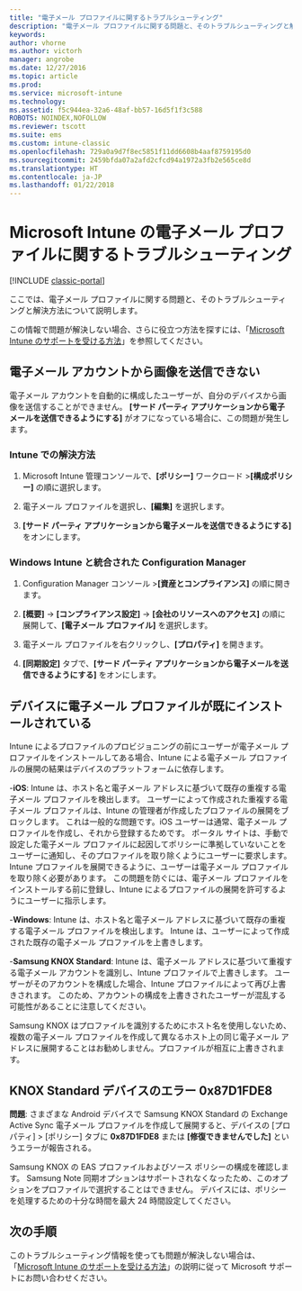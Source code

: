 ```yaml
---
title: "電子メール プロファイルに関するトラブルシューティング"
description: "電子メール プロファイルに関する問題と、そのトラブルシューティングと解決方法。"
keywords: 
author: vhorne
ms.author: victorh
manager: angrobe
ms.date: 12/27/2016
ms.topic: article
ms.prod: 
ms.service: microsoft-intune
ms.technology: 
ms.assetid: f5c944ea-32a6-48af-bb57-16d5f1f3c588
ROBOTS: NOINDEX,NOFOLLOW
ms.reviewer: tscott
ms.suite: ems
ms.custom: intune-classic
ms.openlocfilehash: 729a0a9d7f8ec5851f11dd6608b4aaf8759195d0
ms.sourcegitcommit: 2459bfda07a2afd2cfcd94a1972a3fb2e565ce8d
ms.translationtype: HT
ms.contentlocale: ja-JP
ms.lasthandoff: 01/22/2018
---
```

# <a name="troubleshoot-email-profiles-in-microsoft-intune"></a>Microsoft Intune の電子メール プロファイルに関するトラブルシューティング

[!INCLUDE [classic-portal](../includes/classic-portal.md)]

ここでは、電子メール プロファイルに関する問題と、そのトラブルシューティングと解決方法について説明します。

この情報で問題が解決しない場合、さらに役立つ方法を探すには、「[Microsoft Intune のサポートを受ける方法](how-to-get-support-for-microsoft-intune.md)」を参照してください。


## <a name="unable-to-send-images-from--email-account"></a>電子メール アカウントから画像を送信できない
電子メール アカウントを自動的に構成したユーザーが、自分のデバイスから画像を送信することができません。
**[サード パーティ アプリケーションから電子メールを送信できるようにする]** がオフになっている場合に、この問題が発生します。

### <a name="intune-solution"></a>Intune での解決方法

1.  Microsoft Intune 管理コンソールで、**[ポリシー]** ワークロード &gt;**[構成ポリシー]** の順に選択します。

2.  電子メール プロファイルを選択し、**[編集]** を選択します。

3.  **[サード パーティ アプリケーションから電子メールを送信できるようにする]** をオンにします。

### <a name="configuration-manager-integrated-with-intune-solution"></a>Windows Intune と統合された Configuration Manager

1.  Configuration Manager コンソール &gt;**[資産とコンプライアンス]** の順に開きます。

2.  **[概要]** -&gt; **[コンプライアンス設定]** -&gt; **[会社のリソースへのアクセス]** の順に展開して、**[電子メール プロファイル]** を選択します。

3.  電子メール プロファイルを右クリックし、**[プロパティ]** を開きます。

4.  **[同期設定]** タブで、**[サード パーティ アプリケーションから電子メールを送信できるようにする]** をオンにします。


## <a name="device-already-has-an-email-profile-installed"></a>デバイスに電子メール プロファイルが既にインストールされている

Intune によるプロファイルのプロビジョニングの前にユーザーが電子メール プロファイルをインストールしてある場合、Intune による電子メール プロファイルの展開の結果はデバイスのプラットフォームに依存します。

-**iOS**: Intune は、ホスト名と電子メール アドレスに基づいて既存の重複する電子メール プロファイルを検出します。 ユーザーによって作成された重複する電子メール プロファイルは、Intune の管理者が作成したプロファイルの展開をブロックします。 これは一般的な問題です。iOS ユーザーは通常、電子メール プロファイルを作成し、それから登録するためです。 ポータル サイトは、手動で設定した電子メール プロファイルに起因してポリシーに準拠していないことをユーザーに通知し、そのプロファイルを取り除くようにユーザーに要求します。Intune プロファイルを展開できるように、ユーザーは電子メール プロファイルを取り除く必要があります。 この問題を防ぐには、電子メール プロファイルをインストールする前に登録し、Intune によるプロファイルの展開を許可するようにユーザーに指示します。

-**Windows**: Intune は、ホスト名と電子メール アドレスに基づいて既存の重複する電子メール プロファイルを検出します。 Intune は、ユーザーによって作成された既存の電子メール プロファイルを上書きします。

-**Samsung KNOX Standard**: Intune は、電子メール アドレスに基づいて重複する電子メール アカウントを識別し、Intune プロファイルで上書きします。 ユーザーがそのアカウントを構成した場合、Intune プロファイルによって再び上書きされます。 このため、アカウントの構成を上書きされたユーザーが混乱する可能性があることに注意してください。

Samsung KNOX はプロファイルを識別するためにホスト名を使用しないため、複数の電子メール プロファイルを作成して異なるホスト上の同じ電子メール アドレスに展開することはお勧めしません。プロファイルが相互に上書きされます。

## <a name="error--0x87d1fde8-for-knox-standard-device"></a>KNOX Standard デバイスのエラー 0x87D1FDE8
**問題**: さまざまな Android デバイスで Samsung KNOX Standard の Exchange Active Sync 電子メール プロファイルを作成して展開すると、デバイスの [プロパティ] &gt; [ポリシー] タブに **0x87D1FDE8** または **[修復できませんでした]** というエラーが報告される。

Samsung KNOX の EAS プロファイルおよびソース ポリシーの構成を確認します。 Samsung Note 同期オプションはサポートされなくなったため、このオプションをプロファイルで選択することはできません。 デバイスには、ポリシーを処理するための十分な時間を最大 24 時間設定してください。

## <a name="next-steps"></a>次の手順
このトラブルシューティング情報を使っても問題が解決しない場合は、「[Microsoft Intune のサポートを受ける方法](how-to-get-support-for-microsoft-intune.md)」の説明に従って Microsoft サポートにお問い合わせください。
